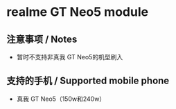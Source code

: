 # realme GT Neo5 module


## 注意事项 / Notes
- 暂时不支持非真我 GT Neo5的机型刷入

## 支持的手机 / Supported mobile phone
- 真我 GT Neo5（150w和240w）
